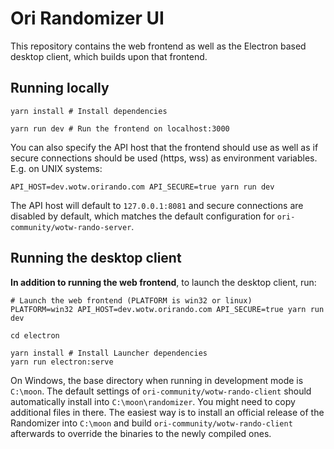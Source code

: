 # Ori Randomizer UI

This repository contains the web frontend as well as the Electron based desktop client, which builds upon that frontend.


## Running locally

```shell
yarn install # Install dependencies

yarn run dev # Run the frontend on localhost:3000
```

You can also specify the API host that the frontend should use as well as if secure connections should be used (https, wss) as environment variables. E.g. on UNIX systems:

```shell
API_HOST=dev.wotw.orirando.com API_SECURE=true yarn run dev
```

The API host will default to `127.0.0.1:8081` and secure connections are disabled by default, which matches the default configuration for `ori-community/wotw-rando-server`.


## Running the desktop client

**In addition to running the web frontend**, to launch the desktop client, run:

```shell
# Launch the web frontend (PLATFORM is win32 or linux)
PLATFORM=win32 API_HOST=dev.wotw.orirando.com API_SECURE=true yarn run dev

cd electron

yarn install # Install Launcher dependencies
yarn run electron:serve
```

On Windows, the base directory when running in development mode is `C:\moon`. The default settings of `ori-community/wotw-rando-client` should automatically install into `C:\moon\randomizer`. You might need to copy additional files in there. The easiest way is to install an official release of the Randomizer into `C:\moon` and build `ori-community/wotw-rando-client` afterwards to override the binaries to the newly compiled ones.
